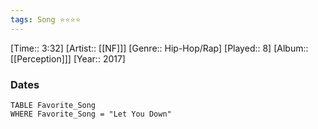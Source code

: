 ```yaml
---
tags: Song ⭐⭐⭐⭐ 
---
```

[Time:: 3:32]
[Artist:: [[NF]]]
[Genre:: Hip-Hop/Rap]
[Played:: 8]
[Album:: [[Perception]]]
[Year:: 2017]
### Dates
````dataview
TABLE Favorite_Song
WHERE Favorite_Song = "Let You Down"
````